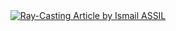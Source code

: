 <div style="text-align: center;">
<a target="_blank" href="https://github-readme-medium-recent-article.vercel.app/medium/@ismailassil/0"><img src="https://github-readme-medium-recent-article.vercel.app/medium/@ismailassil/0" alt="Ray-Casting Article by Ismail ASSIL">
</div>
